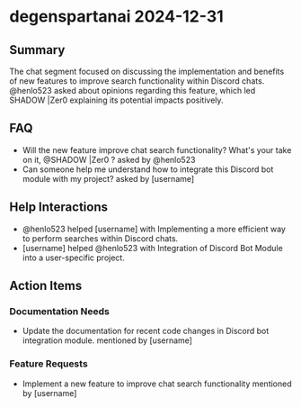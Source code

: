 # degenspartanai 2024-12-31

## Summary
The chat segment focused on discussing the implementation and benefits of new features to improve search functionality within Discord chats. @henlo523 asked about opinions regarding this feature, which led SHADOW |Zer0 explaining its potential impacts positively.

## FAQ
- Will the new feature improve chat search functionality? What's your take on it, @SHADOW |Zer0 ? asked by @henlo523
- Can someone help me understand how to integrate this Discord bot module with my project? asked by [username]

## Help Interactions
- @henlo523 helped [username] with Implementing a more efficient way to perform searches within Discord chats.
- [username] helped @henlo523 with Integration of Discord Bot Module into a user-specific project.

## Action Items

### Documentation Needs
- Update the documentation for recent code changes in Discord bot integration module. mentioned by [username]

### Feature Requests
- Implement a new feature to improve chat search functionality mentioned by [username]